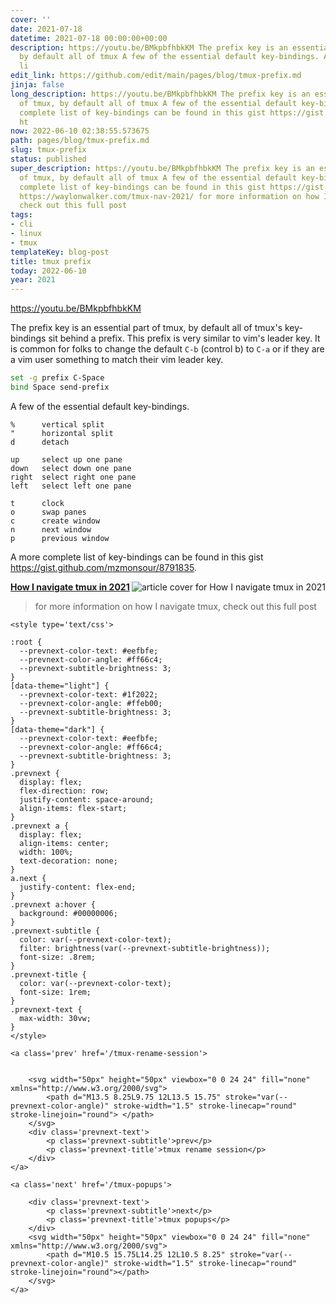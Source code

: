 ```yaml
---
cover: ''
date: 2021-07-18
datetime: 2021-07-18 00:00:00+00:00
description: https://youtu.be/BMkpbfhbkKM The prefix key is an essential part of tmux,
  by default all of tmux A few of the essential default key-bindings. A more complete
  li
edit_link: https://github.com/edit/main/pages/blog/tmux-prefix.md
jinja: false
long_description: https://youtu.be/BMkpbfhbkKM The prefix key is an essential part
  of tmux, by default all of tmux A few of the essential default key-bindings. A more
  complete list of key-bindings can be found in this gist https://gist.github.com/mzmonsour/8791835.
  ht
now: 2022-06-10 02:38:55.573675
path: pages/blog/tmux-prefix.md
slug: tmux-prefix
status: published
super_description: https://youtu.be/BMkpbfhbkKM The prefix key is an essential part
  of tmux, by default all of tmux A few of the essential default key-bindings. A more
  complete list of key-bindings can be found in this gist https://gist.github.com/mzmonsour/8791835.
  https://waylonwalker.com/tmux-nav-2021/ for more information on how I navigate tmux,
  check out this full post
tags:
- cli
- linux
- tmux
templateKey: blog-post
title: tmux prefix
today: 2022-06-10
year: 2021
---
```


https://youtu.be/BMkpbfhbkKM

The prefix key is an essential part of tmux, by default all of tmux's
key-bindings sit behind a prefix.  This prefix is very similar to vim's leader
key. It is common for folks to change the default `C-b` (control b) to `C-a` or
if they are a vim user something to match their vim leader key.

``` bash
set -g prefix C-Space
bind Space send-prefix
```

A few of the essential default key-bindings.

```
%      vertical split
"      horizontal split
d      detach

up     select up one pane
down   select down one pane
right  select right one pane
left   select left one pane

t      clock
o      swap panes
c      create window
n      next window
p      previous window
```

A more complete list of key-bindings can be found in this gist https://gist.github.com/mzmonsour/8791835.


  <div class="onelinelink-wrapper">
      <a class="onelinelink" href="https://waylonwalker.com/tmux-nav-2021/">
          <img style="float: right;" align='right' src="https://images.waylonwalker.com/tmux-nav-2021-og_250x140.png" alt="article cover for 
 How I navigate tmux in 2021
"/>
          <p><strong>
 How I navigate tmux in 2021
</strong></p>
      </a>
  </div>


> for more information on how I navigate tmux, check out this full post
<div class='prevnext'>

    <style type='text/css'>

    :root {
      --prevnext-color-text: #eefbfe;
      --prevnext-color-angle: #ff66c4;
      --prevnext-subtitle-brightness: 3;
    }
    [data-theme="light"] {
      --prevnext-color-text: #1f2022;
      --prevnext-color-angle: #ffeb00;
      --prevnext-subtitle-brightness: 3;
    }
    [data-theme="dark"] {
      --prevnext-color-text: #eefbfe;
      --prevnext-color-angle: #ff66c4;
      --prevnext-subtitle-brightness: 3;
    }
    .prevnext {
      display: flex;
      flex-direction: row;
      justify-content: space-around;
      align-items: flex-start;
    }
    .prevnext a {
      display: flex;
      align-items: center;
      width: 100%;
      text-decoration: none;
    }
    a.next {
      justify-content: flex-end;
    }
    .prevnext a:hover {
      background: #00000006;
    }
    .prevnext-subtitle {
      color: var(--prevnext-color-text);
      filter: brightness(var(--prevnext-subtitle-brightness));
      font-size: .8rem;
    }
    .prevnext-title {
      color: var(--prevnext-color-text);
      font-size: 1rem;
    }
    .prevnext-text {
      max-width: 30vw;
    }
    </style>
    
    <a class='prev' href='/tmux-rename-session'>
    

        <svg width="50px" height="50px" viewbox="0 0 24 24" fill="none" xmlns="http://www.w3.org/2000/svg">
            <path d="M13.5 8.25L9.75 12L13.5 15.75" stroke="var(--prevnext-color-angle)" stroke-width="1.5" stroke-linecap="round" stroke-linejoin="round"> </path>
        </svg>
        <div class='prevnext-text'>
            <p class='prevnext-subtitle'>prev</p>
            <p class='prevnext-title'>tmux rename session</p>
        </div>
    </a>
    
    <a class='next' href='/tmux-popups'>
    
        <div class='prevnext-text'>
            <p class='prevnext-subtitle'>next</p>
            <p class='prevnext-title'>tmux popups</p>
        </div>
        <svg width="50px" height="50px" viewbox="0 0 24 24" fill="none" xmlns="http://www.w3.org/2000/svg">
            <path d="M10.5 15.75L14.25 12L10.5 8.25" stroke="var(--prevnext-color-angle)" stroke-width="1.5" stroke-linecap="round" stroke-linejoin="round"></path>
        </svg>
    </a>
  </div>